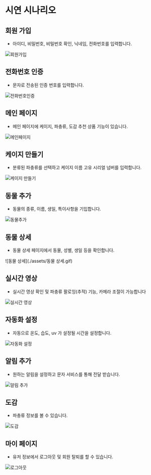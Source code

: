 <h1>시연 시나리오</h1>

<h2>회원 가입</h2>

* 아이디, 비밀번호, 비밀번호 확인, 닉네임, 전화번호를 입력합니다.

![회원가입](./assets/회원가입.gif)

<h2>전화번호 인증</h2>

* 문자로 전송된 인증 번호를 입력합니다.

![전화번호인증](./assets/전화번호인증.gif)

<h2>메인 페이지</h2>

* 메인 페이지에 케이지, 파충류, 도감 추천 상품 기능이 있습니다.

![메인페이지](./assets/메인페이지.gif)

<h2>케이지 만들기</h2>

* 분류된 파충류를 선택하고 케이지 이름 고유 시리얼 넘버를 입력합니다.

![케이지 만들기](./assets/케이지-만들기.gif)

<h2>동물 추가</h2>

* 동물의 종류, 이름, 생일, 특이사항을 기입합니다.

![동물추가](./assets/동물추가.gif)

<h2>동물 상세</h2>

* 동물 상세 페이지에서 동물, 성별, 생일 등을 확인합니다.

![동물 상세](./assets/동물 상세.gif)

<h2>실시간 영상</h2>

* 실시간 영상 확인 및 파충류 팔로잉(추적) 기능, 카메라 조절이 가능합니다 

![실시간 영상](./assets/실시간-영상.gif)

<h2>자동화 설정</h2>

* 자동으로 온도, 습도,  uv 가 설정될 시간을 설정합니다.

![자동화 설정](./assets/자동화-설정.gif)

<h2>알림 추가</h2>

* 원하는 알림을 설정하고 문자 서비스를 통해 전달 받습니다.

![알림 추가](./assets/알림-추가.gif)

<h2>도감</h2>

* 파충류 정보를 볼 수 있습니다.

![도감](./assets/도감.gif)

<h2>마이 페이지</h2>

* 유저 정보에서 로그아웃 및 회원 탈퇴를 할 수 있습니다.

![로그아웃](./assets/로그아웃.gif)